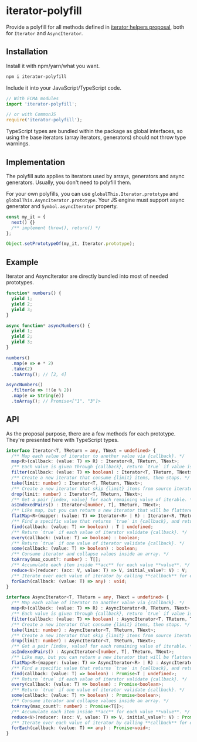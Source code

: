 # iterator-polyfill

Provide a polyfill for all methods defined in [iterator helpers proposal](https://github.com/tc39/proposal-iterator-helpers), both for `Iterator` and `AsyncIterator`.

## Installation

Install it with npm/yarn/what you want.

```bash
npm i iterator-polyfill
```

Include it into your JavaScript/TypeScript code.

```js
// With ECMA modules
import 'iterator-polyfill';

// or with CommonJS
require('iterator-polyfill');
```

TypeScript types are bundled within the package as global interfaces, so using the base iterators (array iterators, generators) should not throw type warnings.

## Implementation

The polyfill auto applies to iterators used by arrays, generators and async generators. Usually, you don't need to polyfill them.

For your own polyfills, you can use `globalThis.Iterator.prototype` and `globalThis.AsyncIterator.prototype`.
Your JS engine must support async generator and `Symbol.asyncIterator` property.

```js
const my_it = {
  next() {}
  /** implement throw(), return() */
};

Object.setPrototypeOf(my_it, Iterator.prototype);
```

## Example

Iterator and AsyncIterator are directly bundled into most of needed prototypes.

```js
function* numbers() {
  yield 1;
  yield 2;
  yield 3;
}

async function* asyncNumbers() {
  yield 1;
  yield 2;
  yield 3;
}

numbers()
  .map(e => e * 2)
  .take(2)
  .toArray(); // [2, 4] 

asyncNumbers()
  .filter(e => !!(e % 2))
  .map(e => String(e))
  .toArray(); // Promise<["1", "3"]>
```

## API

As the proposal purpose, there are a few methods for each prototype. They're presented here with TypeScript types.

```ts
interface Iterator<T, TReturn = any, TNext = undefined> {
  /** Map each value of iterator to another value via {callback}. */
  map<R>(callback: (value: T) => R) : Iterator<R, TReturn, TNext>;
  /** Each value is given through {callback}, return `true` if value is needed into returned iterator. */
  filter(callback: (value: T) => boolean) : Iterator<T, TReturn, TNext>;
  /** Create a new iterator that consume {limit} items, then stops. */
  take(limit: number) : Iterator<T, TReturn, TNext>;
  /** Create a new iterator that skip {limit} items from source iterator, then yield all values. */
  drop(limit: number) : Iterator<T, TReturn, TNext>;
  /** Get a pair [index, value] for each remaining value of iterable. */
  asIndexedPairs() : Iterator<[number, T], TReturn, TNext>;
  /** Like map, but you can return a new iterator that will be flattened. */
  flatMap<R>(mapper: (value: T) => Iterator<R> | R) : Iterator<R, TReturn, TNext>;
  /** Find a specific value that returns `true` in {callback}, and return it. Returns `undefined` otherwise. */
  find(callback: (value: T) => boolean) : T | undefined;
  /** Return `true` if each value of iterator validate {callback}. */
  every(callback: (value: T) => boolean) : boolean;
  /** Return `true` if one value of iterator validate {callback}. */
  some(callback: (value: T) => boolean) : boolean;
  /** Consume iterator and collapse values inside an array. */
  toArray(max_count?: number) : T[];
  /** Accumulate each item inside **acc** for each value **value**. */
  reduce<V>(reducer: (acc: V, value: T) => V, initial_value?: V) : V;
  /** Iterate over each value of iterator by calling **callback** for each value. */
  forEach(callback: (value: T) => any) : void;
}

interface AsyncIterator<T, TReturn = any, TNext = undefined> {
  /** Map each value of iterator to another value via {callback}. */
  map<R>(callback: (value: T) => R) : AsyncIterator<R, TReturn, TNext>;
  /** Each value is given through {callback}, return `true` if value is needed into returned iterator. */
  filter(callback: (value: T) => boolean) : AsyncIterator<T, TReturn, TNext>;
  /** Create a new iterator that consume {limit} items, then stops. */
  take(limit: number) : AsyncIterator<T, TReturn, TNext>;
  /** Create a new iterator that skip {limit} items from source iterator, then yield all values. */
  drop(limit: number) : AsyncIterator<T, TReturn, TNext>;
  /** Get a pair [index, value] for each remaining value of iterable. */
  asIndexedPairs() : AsyncIterator<[number, T], TReturn, TNext>;
  /** Like map, but you can return a new iterator that will be flattened. */
  flatMap<R>(mapper: (value: T) => AsyncIterator<R> | R) : AsyncIterator<R, TReturn, TNext>;
  /** Find a specific value that returns `true` in {callback}, and return it. Returns `undefined` otherwise. */
  find(callback: (value: T) => boolean) : Promise<T | undefined>;
  /** Return `true` if each value of iterator validate {callback}. */
  every(callback: (value: T) => boolean) : Promise<boolean>;
  /** Return `true` if one value of iterator validate {callback}. */
  some(callback: (value: T) => boolean) : Promise<boolean>;
  /** Consume iterator and collapse values inside an array. */
  toArray(max_count?: number) : Promise<T[]>;
  /** Accumulate each item inside **acc** for each value **value**. */
  reduce<V>(reducer: (acc: V, value: T) => V, initial_value?: V) : Promise<V>;
  /** Iterate over each value of iterator by calling **callback** for each value. */
  forEach(callback: (value: T) => any) : Promise<void>;
}
```
